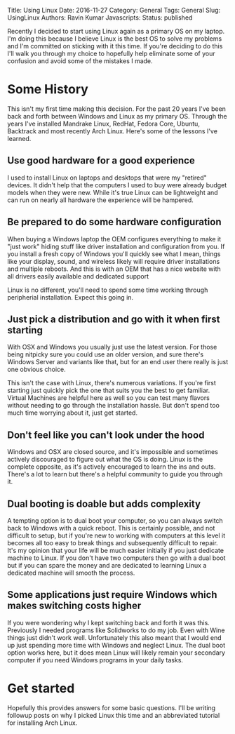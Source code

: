Title: Using Linux
Date: 2016-11-27
Category: General 
Tags: General
Slug: UsingLinux
Authors: Ravin Kumar
Javascripts: 
Status: published 

Recently I decided to start using Linux again as a primary OS on my laptop. I'm
doing this because I believe Linux is the best OS to solve my problems and 
I'm committed on sticking with it this time. If you're deciding to do this I'll
walk you through my choice to hopefully help eliminate some of your confusion
and avoid some of the mistakes I made.

# Some History
This isn't my first time making this decision. For the past 20 years I've been
back and forth between Windows and Linux as my primary OS. Through the years
I've installed Mandrake Linux, RedHat, Fedora Core, Ubuntu, Backtrack and most
recently Arch Linux.  Here's some of the lessons I've learned.

## Use good hardware for a good experience
I used to install Linux on laptops and desktops that were my "retired" devices. 
It didn't help that the computers I used to buy were already budget models when
they were new. While it's true Linux can be lightweight and can run on nearly
all hardware the experience will be hampered. 

## Be prepared to do some hardware configuration
When buying a Windows laptop the OEM configures everything to make it "just work"
hiding stuff like driver installation and configuration from you.
If you install a fresh copy of Windows you'll quickly see what I mean, things
like your display, sound, and wireless likely will require driver installations
and multiple reboots. And this is with an OEM that has a nice website with
all drivers easily available and dedicated support

Linux is no different, you'll need to spend some time working through
peripherial installation. Expect this going in.

## Just pick a distribution and go with it when first starting
With OSX and Windows you usually just use the latest version. For those being
nitpicky sure you could use an older version, and sure there's Windows Server
and variants like that, but for an end user there really is just one obvious choice.
  
This isn't the case with Linux, there's numerous variations. If you're 
first starting just quickly pick the one that suits you the best to get 
familiar. Virtual Machines are helpful here as well so you can test 
many flavors without needing to go through the installation hassle. But don't
spend too much time worrying about it, just get started.

## Don't feel like you can't look under the hood
Windows and OSX are closed source, and it's impossible and sometimes actively
discouraged to figure out what the OS is doing. Linux is the complete
opposite, as it's actively encouraged to learn the ins and outs. There's
a lot to learn but there's a helpful community to guide you through it. 

## Dual booting is doable but adds complexity
A tempting option is to dual boot your computer, so you can always switch back
to Windows with a quick reboot. This is certainly possible, and not difficult
to setup, but if you're new to working with computers at this level it becomes
all too easy to break things and subsequently difficult to repair. It's
my opinion that your life will be much easier initially if you just dedicate machine
to Linux. If you don't have two computers then go with a dual boot but if you
can spare the money and are dedicated to learning Linux a dedicated machine
will smooth the process.

## Some applications just require Windows which makes switching costs higher
If you were wondering why I kept switching back and forth it was this.
Previously I needed programs like Solidworks to do my job. Even with 
Wine things just didn't work well. Unfortunately this also meant that I would
end up just spending more time with Windows and neglect Linux. The dual
boot option works here, but it does mean Linux will likely remain your
secondary computer if you need Windows programs in your daily tasks.

# Get started
Hopefully this provides answers for some basic questions. I'll be
writing followup posts on why I picked Linux this time and an abbreviated tutorial
for installing Arch Linux.
